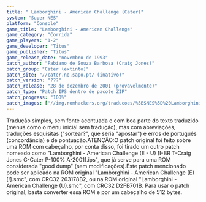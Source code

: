 ```yaml
---
title: " Lamborghini - American Challenge (Cater)"
system: "Super NES"
platform: "Console"
game_title: "Lamborghini - American Challenge"
game_category: "Corrida"
game_players: "1-2"
game_developer: "Titus"
game_publisher: "Titus"
game_release_date: "novembro de 1993"
patch_author: "Fabiano de Souza Barbosa (Craig Jones)"
patch_group: "Cater (extinto)"
patch_site: "//cater.no.sapo.pt/ (inativo)"
patch_version: "???"
patch_release: "28 de dezembro de 2001 (provavelmente)"
patch_type: "Patch IPS dentro de pacote ZIP"
patch_progress: "100%"
patch_images: ["//img.romhackers.org/traducoes/%5BSNES%5D%20Lamborghini%20-%20American%20Challenge%20-%201.png","//img.romhackers.org/traducoes/%5BSNES%5D%20Lamborghini%20-%20American%20Challenge%20-%20Cater%20-%202.png","//img.romhackers.org/traducoes/%5BSNES%5D%20Lamborghini%20-%20American%20Challenge%20-%20Cater%20-%203.png"]
---
```

Tradução simples, sem fonte acentuada e com boa parte do texto traduzido (menus como o menu inicial sem tradução), mas com abreviações, traduções esquisitas ("sortear?", que seria "apostar") e erros de português (concordância) e de pontuação.ATENÇÃO:O patch original foi feito sobre uma ROM com cabeçalho, por conta disso, foi tirado um outro patch nomeado como "Lamborghini - American Challenge (E - U) [I-BR T-Craig Jones G-Cater P-100% A-2001].ips", que já serve para uma ROM considerada "good dump" (sem modificações).Este patch mencionado pode ser aplicado na ROM original "Lamborghini - American Challenge (E) [!].smc", com CRC32 263178B2, ou na ROM original "Lamborghini - American Challenge (U).smc", com CRC32 D2FB701B. Para usar o patch original, basta converter essa ROM e por um cabeçalho de 512 bytes.